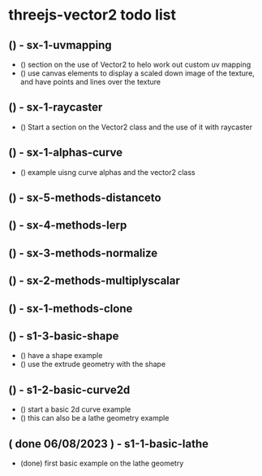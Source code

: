 # threejs-vector2 todo list


<!-- UVMAPPING -->

## () - sx-1-uvmapping
* () section on the use of Vector2 to helo work out custom uv mapping
* () use canvas elements to display a scaled down image of the texture, and have points and lines over the texture

<!-- RAYCASTER -->

## () - sx-1-raycaster
* () Start a section on the Vector2 class and the use of it with raycaster

<!-- Curve Alpha Section -->

## () - sx-1-alphas-curve
* () example uisng curve alphas and the vector2 class

<!-- METHODS SECTION -->

## () - sx-5-methods-distanceto 

## () - sx-4-methods-lerp

## () - sx-3-methods-normalize 

## () - sx-2-methods-multiplyscalar

## () - sx-1-methods-clone

<!-- EXPAND BASIC SECTION -->

## () - s1-3-basic-shape
* () have a shape example
* () use the extrude geometry with the shape

## () - s1-2-basic-curve2d
* () start a basic 2d curve example
* () this can also be a lathe geometry example

<!-- DONE -->

## ( done 06/08/2023 ) - s1-1-basic-lathe
* (done) first basic example on the lathe geometry


